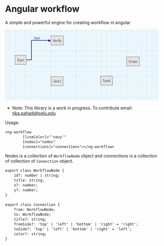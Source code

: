# Angular workflow

A simple and powerful engine for creating workflow in angular

![alt text](https://raw.githubusercontent.com/PAHADIx/ng-workflow/master/preview.gif)


* Note: This library is a work in progress. To contribute email: tika.pahadi@selu.edu

Usage:
```
<ng-workflow
        [lineColor]="'navy'"
        [nodes]="nodes"
        [connections]="connections"></ng-workflow>
```

Nodes is a collection of `WorkflowNode` object and connections is a collection of collection of `Conenction` object.


```
export class WorkflowNode {
    id?: number | string;
    title: string;
    x?: number;
    y?: number;
}

export class Connection {
    from: WorkflowNode;
    to: WorkflowNode;
    title?: string;
    fromSide?: 'top' | 'left' | 'bottom' | 'right' = 'right';
    toSide?: 'top' | 'left' | 'bottom' | 'right' = 'left';
    color?: string;
}
```

